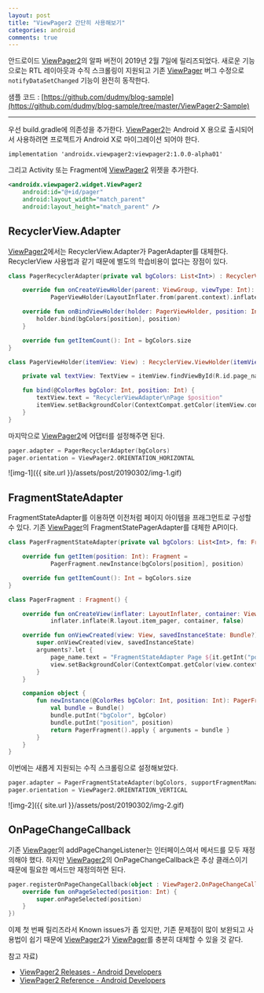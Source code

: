 ```yaml
---
layout: post
title: "ViewPager2 간단히 사용해보기"
categories: android
comments: true
---
```


안드로이드 [ViewPager2][vp2]의 알파 버전이 2019년 2월 7일에 릴리즈되었다. 새로운 기능으로는 RTL 레이아웃과 수직 스크롤링이 지원되고 기존 [ViewPager][vp1] 버그 수정으로 `notifyDataSetChanged` 기능이 완전히 동작한다.  

샘플 코드 : [https://github.com/dudmy/blog-sample](https://github.com/dudmy/blog-sample/tree/master/ViewPager2-Sample)  

---

우선 build.gradle에 의존성을 추가한다. [ViewPager2][vp2]는 Android X 용으로 출시되어서 사용하려면 프로젝트가 Android X로 마이그레이션 되어야 한다.

```
implementation 'androidx.viewpager2:viewpager2:1.0.0-alpha01'
```

그리고 Activity 또는 Fragment에 [ViewPager2][vp2] 위젯을 추가한다.

```xml
<androidx.viewpager2.widget.ViewPager2
    android:id="@+id/pager"
    android:layout_width="match_parent"
    android:layout_height="match_parent" />
```

## RecyclerView.Adapter

[ViewPager2][vp2]에서는 RecyclerView.Adapter가 PagerAdapter를 대체한다. RecyclerView 사용법과 같기 때문에 별도의 학습비용이 없다는 장점이 있다.  

```kotlin
class PagerRecyclerAdapter(private val bgColors: List<Int>) : RecyclerView.Adapter<PagerViewHolder>() {

    override fun onCreateViewHolder(parent: ViewGroup, viewType: Int): PagerViewHolder =
            PagerViewHolder(LayoutInflater.from(parent.context).inflate(R.layout.item_pager, parent, false))

    override fun onBindViewHolder(holder: PagerViewHolder, position: Int) {
        holder.bind(bgColors[position], position)
    }

    override fun getItemCount(): Int = bgColors.size
}

class PagerViewHolder(itemView: View) : RecyclerView.ViewHolder(itemView) {

    private val textView: TextView = itemView.findViewById(R.id.page_name)

    fun bind(@ColorRes bgColor: Int, position: Int) {
        textView.text = "RecyclerViewAdapter\nPage $position"
        itemView.setBackgroundColor(ContextCompat.getColor(itemView.context, bgColor))
    }
}
```

마지막으로 [ViewPager2][vp2]에 어댑터를 설정해주면 된다.

```kotlin
pager.adapter = PagerRecyclerAdapter(bgColors)
pager.orientation = ViewPager2.ORIENTATION_HORIZONTAL
```

![img-1]({{ site.url }}/assets/post/20190302/img-1.gif)

## FragmentStateAdapter

FragmentStateAdapter를 이용하면 이전처럼 페이지 아이템을 프래그먼트로 구성할 수 있다. 기존 [ViewPager][vp1]의 FragmentStatePagerAdapter를 대체한 API이다.

```kotlin
class PagerFragmentStateAdapter(private val bgColors: List<Int>, fm: FragmentManager) : FragmentStateAdapter(fm) {

    override fun getItem(position: Int): Fragment =
            PagerFragment.newInstance(bgColors[position], position)

    override fun getItemCount(): Int = bgColors.size
}

class PagerFragment : Fragment() {

    override fun onCreateView(inflater: LayoutInflater, container: ViewGroup?, savedInstanceState: Bundle?): View? =
            inflater.inflate(R.layout.item_pager, container, false)

    override fun onViewCreated(view: View, savedInstanceState: Bundle?) {
        super.onViewCreated(view, savedInstanceState)
        arguments?.let {
            page_name.text = "FragmentStateAdapter Page ${it.getInt("position")}"
            view.setBackgroundColor(ContextCompat.getColor(view.context, it.getInt("bgColor")))
        }
    }

    companion object {
        fun newInstance(@ColorRes bgColor: Int, position: Int): PagerFragment {
            val bundle = Bundle()
            bundle.putInt("bgColor", bgColor)
            bundle.putInt("position", position)
            return PagerFragment().apply { arguments = bundle }
        }
    }
}
```

이번에는 새롭게 지원되는 수직 스크롤링으로 설정해보았다.

```kotlin
pager.adapter = PagerFragmentStateAdapter(bgColors, supportFragmentManager)
pager.orientation = ViewPager2.ORIENTATION_VERTICAL
```

![img-2]({{ site.url }}/assets/post/20190302/img-2.gif)

## OnPageChangeCallback

기존 [ViewPager][vp1]의 addPageChangeListener는 인터페이스여서 메서드를 모두 재정의해야 했다. 하지만 [ViewPager2][vp2]의 OnPageChangeCallback은 추상 클래스이기 때문에 필요한 메서드만 재정의하면 된다.

```kotlin
pager.registerOnPageChangeCallback(object : ViewPager2.OnPageChangeCallback() {
    override fun onPageSelected(position: Int) {
        super.onPageSelected(position)
    }
})
```

이제 첫 번째 릴리즈라서 Known issues가 좀 있지만, 기존 문제점이 많이 보완되고 사용법이 쉽기 때문에 [ViewPager2][vp2]가 [ViewPager][vp1]를 충분히 대체할 수 있을 것 같다.

참고 자료)  
* [ViewPager2 Releases - Android Developers](https://developer.android.com/jetpack/androidx/releases/viewpager2?hl=ko)
* [ViewPager2 Reference - Android Developers](https://developer.android.com/reference/androidx/viewpager2/widget/ViewPager2)


[vp1]: https://developer.android.com/reference/android/support/v4/view/ViewPager
[vp2]: https://developer.android.com/reference/androidx/viewpager2/widget/ViewPager2